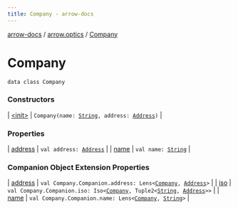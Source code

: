 ```yaml
---
title: Company - arrow-docs
---
```


[arrow-docs](../../index.html) / [arrow.optics](../index.html) / [Company](./index.html)

# Company

`data class Company`

### Constructors

| [&lt;init&gt;](-init-.html) | `Company(name: `[`String`](https://kotlinlang.org/api/latest/jvm/stdlib/kotlin/-string/index.html)`, address: `[`Address`](../-address/index.html)`)` |

### Properties

| [address](address.html) | `val address: `[`Address`](../-address/index.html) |
| [name](name.html) | `val name: `[`String`](https://kotlinlang.org/api/latest/jvm/stdlib/kotlin/-string/index.html) |

### Companion Object Extension Properties

| [address](../address.html) | `val Company.Companion.address: Lens<`[`Company`](./index.html)`, `[`Address`](../-address/index.html)`>` |
| [iso](../iso.html) | `val Company.Companion.iso: Iso<`[`Company`](./index.html)`, Tuple2<`[`String`](https://kotlinlang.org/api/latest/jvm/stdlib/kotlin/-string/index.html)`, `[`Address`](../-address/index.html)`>>` |
| [name](../name.html) | `val Company.Companion.name: Lens<`[`Company`](./index.html)`, `[`String`](https://kotlinlang.org/api/latest/jvm/stdlib/kotlin/-string/index.html)`>` |

